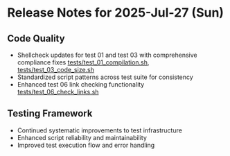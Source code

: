 # Release Notes for 2025-Jul-27 (Sun)

## Code Quality

- Shellcheck updates for test 01 and test 03 with comprehensive compliance fixes [tests/test_01_compilation.sh](../../../tests/test_01_compilation.sh), [tests/test_03_code_size.sh](../../../tests/test_03_code_size.sh)
- Standardized script patterns across test suite for consistency
- Enhanced test 06 link checking functionality [tests/test_06_check_links.sh](../../../tests/test_04_check_links.sh)

## Testing Framework

- Continued systematic improvements to test infrastructure
- Enhanced script reliability and maintainability
- Improved test execution flow and error handling